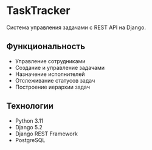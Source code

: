 # TaskTracker
Система управления задачами с REST API на Django.
## Функциональность
- Управление сотрудниками
- Создание и управление задачами
- Назначение исполнителей
- Отслеживание статусов задач
- Построение иерархии задач
## Технологии
- Python 3.11
- Django 5.2
- Django REST Framework
- PostgreSQL